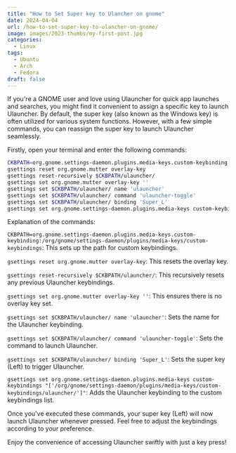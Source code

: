 ```yaml
---
title: "How to Set Super key to Ulancher on gnome"
date: 2024-04-04
url: /how-to-set-super-key-to-ulancher-on-gnome/
image: images/2023-thumbs/my-first-post.jpg
categories:
  - Linux
tags:
  - Ubuntu
  - Arch
  - Fedora
draft: false
---
```


If you're a GNOME user and love using Ulauncher for quick app launches and searches, you might find it convenient to assign a specific key to launch Ulauncher. By default, the super key (also known as the Windows key) is often utilized for various system functions. However, with a few simple commands, you can reassign the super key to launch Ulauncher seamlessly.

Firstly, open your terminal and enter the following commands:

```bash
CKBPATH=org.gnome.settings-daemon.plugins.media-keys.custom-keybinding:/org/gnome/settings-daemon/plugins/media-keys/custom-keybindings
gsettings reset org.gnome.mutter overlay-key
gsettings reset-recursively $CKBPATH/ulauncher/
gsettings set org.gnome.mutter overlay-key ''
gsettings set $CKBPATH/ulauncher/ name 'ulauncher'
gsettings set $CKBPATH/ulauncher/ command 'ulauncher-toggle'
gsettings set $CKBPATH/ulauncher/ binding 'Super_L'
gsettings set org.gnome.settings-daemon.plugins.media-keys custom-keybindings "['/org/gnome/settings-daemon/plugins/media-keys/custom-keybindings/ulauncher/']"
```

Explanation of the commands:

`CKBPATH=org.gnome.settings-daemon.plugins.media-keys.custom-keybinding:/org/gnome/settings-daemon/plugins/media-keys/custom-keybindings`: This sets up the path for custom keybindings.

`gsettings reset org.gnome.mutter overlay-key`: This resets the overlay key.

`gsettings reset-recursively $CKBPATH/ulauncher/`: This recursively resets any previous Ulauncher keybindings.

`gsettings set org.gnome.mutter overlay-key ''`: This ensures there is no overlay key set.

`gsettings set $CKBPATH/ulauncher/ name 'ulauncher'`: Sets the name for the Ulauncher keybinding.

`gsettings set $CKBPATH/ulauncher/ command 'ulauncher-toggle'`: Sets the command to launch Ulauncher.

`gsettings set $CKBPATH/ulauncher/ binding 'Super_L'`: Sets the super key (Left) to trigger Ulauncher.

`gsettings set org.gnome.settings-daemon.plugins.media-keys custom-keybindings "['/org/gnome/settings-daemon/plugins/media-keys/custom-keybindings/ulauncher/']"`: Adds the Ulauncher keybinding to the custom keybindings list.

Once you've executed these commands, your super key (Left) will now launch Ulauncher whenever pressed. Feel free to adjust the keybindings according to your preference.

Enjoy the convenience of accessing Ulauncher swiftly with just a key press!